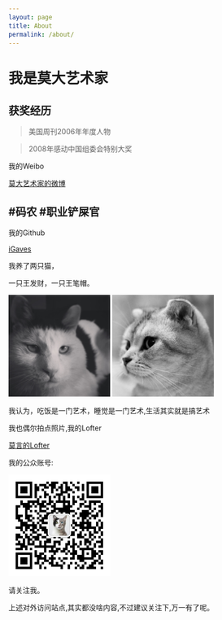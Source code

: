 ```yaml
---
layout: page
title: About
permalink: /about/
---
```


# 我是莫大艺术家


## 获奖经历

> 美国周刊2006年年度人物

> 2008年感动中国组委会特别大奖

我的Weibo

<a href="https://weibo.com/igaves" target="_blank">莫大艺术家的微博</a>

## #码农 #职业铲屎官

我的Github

<a href="https://github.com/igaves" target="_blank">iGaves</a>


我养了两只猫，

一只王发财，一只王笔帽。

<img src="/public/images/facai.jpg" alt="qrcode" width="200px">
<img src="/public/images/bimao.jpg" alt="qrcode" width="200px">

我认为，吃饭是一门艺术，睡觉是一门艺术,生活其实就是搞艺术

我也偶尔拍点照片,我的Lofter

<a href="http://moyan.me" target="_blank">莫言的Lofter</a>

我的公众账号:

<img src="/public/images/qrcode.jpg" alt="qrcode" width="200px">

请关注我。


上述对外访问站点,其实都没啥内容,不过建议关注下,万一有了呢。




